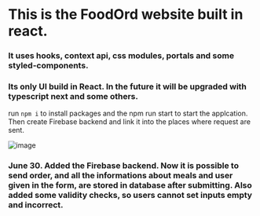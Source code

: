 # This is the FoodOrd website built in react. 

### It uses hooks, context api, css modules, portals and some styled-components.

### Its only UI build in React. In the future it will be upgraded with typescript next and some others. 

run ```npm i``` to install packages and the npm run start to start the applcation. Then create Firebase backend and link it into the places where request are sent. 



![image](https://user-images.githubusercontent.com/78042518/173138900-27fac052-3e2b-4c34-b71a-09ca97906864.png)



### June 30. Added the Firebase backend. Now it is possible to send order, and all the informations about meals and user given in the form, are stored in database after submitting. Also added some validity checks, so users cannot set inputs empty and incorrect. 


